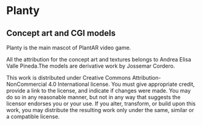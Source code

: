# Planty
## Concept art and CGI models

Planty is the main mascot of PlantAR video game.

All the attribution for the concept art and textures belongs to Andrea Elisa Valle Pineda.The models are derivative work by Jossemar Cordero.

This work is distributed under Creative Commons Attribution-NonCommercial 4.0 International
license. You must give appropriate credit, provide a link to the license, and
indicate if changes were made. You may do so in any reasonable manner, but not
in any way that suggests the licensor endorses you or your use. If you alter,
transform, or build upon this work, you may distribute the resulting work only
under the same, similar or a compatible license.
